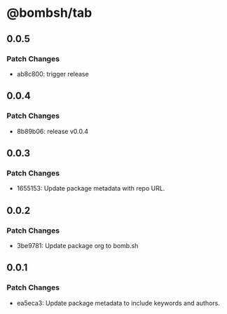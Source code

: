 # @bombsh/tab

## 0.0.5

### Patch Changes

- ab8c800: trigger release

## 0.0.4

### Patch Changes

- 8b89b06: release v0.0.4

## 0.0.3

### Patch Changes

- 1655153: Update package metadata with repo URL.

## 0.0.2

### Patch Changes

- 3be9781: Update package org to bomb.sh

## 0.0.1

### Patch Changes

- ea5eca3: Update package metadata to include keywords and authors.
